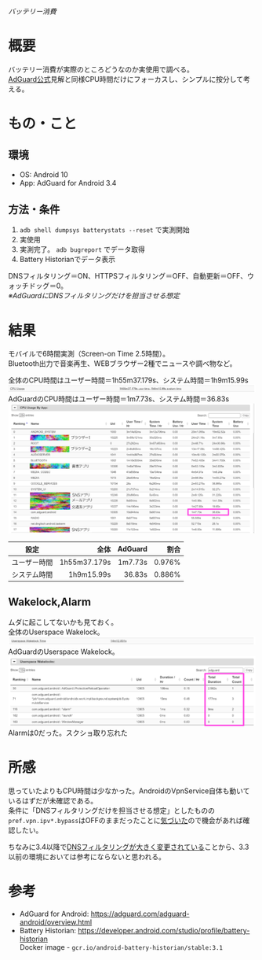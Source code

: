 ###### バッテリー消費

# 概要
バッテリー消費が実際のところどうなのか実使用で調べる。  
[AdGuard公式](https://kb.adguard.com/en/android/solving-problems/battery)見解と同様CPU時間だけにフォーカスし、シンプルに按分して考える。  

# もの・こと

## 環境
- OS: Android 10
- App: AdGuard for Android 3.4

## 方法・条件
1. `adb shell dumpsys batterystats --reset` で実測開始  
2. 実使用  
3. 実測完了。 `adb bugreport` でデータ取得  
4. Battery Historianでデータ表示  
  
DNSフィルタリング＝ON、HTTPSフィルタリング＝OFF、自動更新＝OFF、ウォッチドッグ＝0。  
_※AdGuardにDNSフィルタリングだけを担当させる想定_

# 結果
モバイルで6時間実測（Screen-on Time 2.5時間）。  
Bluetooth出力で音楽再生、WEBブラウザー2種でニュースや調べ物など。  

全体のCPU時間はユーザー時間＝1h55m37.179s、システム時間＝1h9m15.99s  
![CPU Usage](./cpu_usage_whole.png)
AdGuardのCPU時間はユーザー時間＝1m7.73s、システム時間＝36.83s  
![CPU Usage AdGuard](./cpu_usage_by_app.png)

設定          | 全体         | AdGuard | 割合
---           |          ---:|     ---:|  ---:
ユーザー時間  | 1h55m37.179s | 1m7.73s | 0.976%
システム時間  | 1h9m15.99s   |  36.83s | 0.886%

## Wakelock,Alarm
ムダに起こしてないかも見ておく。  
全体のUserspace Wakelock。  
![Userspace Wakelock](./userspace_wakelocks_whole.png)
AdGuardのUserspace Wakelock。  
![Userspace Wakelock AdGuard](./userspace_wakelocks_adguard.png)
Alarmは0だった。スクショ取り忘れた

# 所感

思っていたよりもCPU時間は少なかった。AndroidのVpnService自体も動いているはずだが未確認である。  
条件に「DNSフィルタリングだけを担当させる想定」としたものの`pref.vpn.ipv*.bypass`はOFFのままだったことに[気づいた](https://egg.5ch.net/test/read.cgi/android/1609797897/682)ので機会があれば確認したい。
  
ちなみに3.4以降で[DNSフィルタリングが大きく変更されている](https://adguard.com/ja/blog/adguard-3-4-for-android.html)ことから、3.3以前の環境においては参考にならないと思われる。

# 参考
- AdGuard for Android: <https://adguard.com/adguard-android/overview.html>
- Battery Historian: <https://developer.android.com/studio/profile/battery-historian>  
Docker image - `gcr.io/android-battery-historian/stable:3.1`
